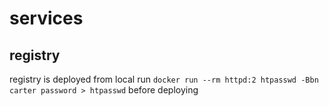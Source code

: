 # services

## registry

registry is deployed from local
run `docker run --rm httpd:2 htpasswd -Bbn carter password > htpasswd` before deploying
